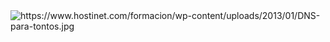<img src="https://www.hostinet.com/formacion/wp-content/uploads/2013/01/DNS-para-tontos.jpg" alt="https://www.hostinet.com/formacion/wp-content/uploads/2013/01/DNS-para-tontos.jpg">
